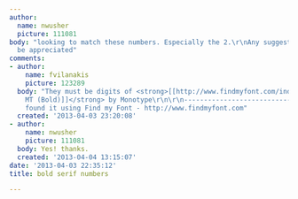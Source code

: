 ```yaml
---
author:
  name: nwusher
  picture: 111081
body: "looking to match these numbers. Especially the 2.\r\nAny suggestions would
  be appreciated"
comments:
- author:
    name: fvilanakis
    picture: 123289
  body: "They must be digits of <strong>[[http://www.findmyfont.com/index.php/fonts/font-preview?fset=Monotype&ffam=Engravers%20MT%20-%20Bold&fid=41537426ab1d2daaace698640ce7c1a8&fsize=60&text=2803&fit=1|Engravers
    MT (Bold)]]</strong> by Monotype\r\n\r\n-----------------------------------------------\r\nI
    found it using Find my Font - http://www.findmyfont.com"
  created: '2013-04-03 23:20:08'
- author:
    name: nwusher
    picture: 111081
  body: Yes! thanks.
  created: '2013-04-04 13:15:07'
date: '2013-04-03 22:35:12'
title: bold serif numbers

---
```

